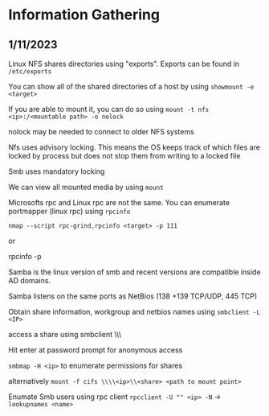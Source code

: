 # Information Gathering

## 1/11/2023

Linux NFS shares directories using "exports". Exports can be found in `/etc/exports`

You can show all of the shared directories of a host by using `showmount -e <target>`

If you are able to mount it, you can do so using `mount -t nfs <ip>:/<mountable path> -o nolock`

nolock may be needed to connect to older NFS systems

Nfs uses advisory locking. This means the OS keeps track of which files are locked by process but does not stop them from writing to a locked file

Smb uses mandatory locking

We can view all mounted media by using `mount`

Microsofts rpc and Linux rpc are not the same. You can enumerate portmapper (linux rpc) using `rpcinfo`

`nmap --script rpc-grind,rpcinfo <target> -p 111`

or

rpcinfo -p <target>

Samba is the linux version of smb and recent versions are compatible inside AD domains.

Samba listens on the same ports as NetBios (138 +139 TCP/UDP, 445 TCP)

Obtain share information, workgroup and netbios names using `smbclient -L <IP>`
  
access a share using smbclient \\\\<ip>\\<share>
  
Hit enter at password prompt for anonymous access
  
`smbmap -H <ip>` to enumerate permissions for shares
  
alternatively `mount -f cifs \\\\<ip>\\<share> <path to mount point>`
  
Enumate Smb users using rpc client `rpcclient -U "" <ip> -N` -> `lookupnames <name>`
  
  
  
  
  
  
